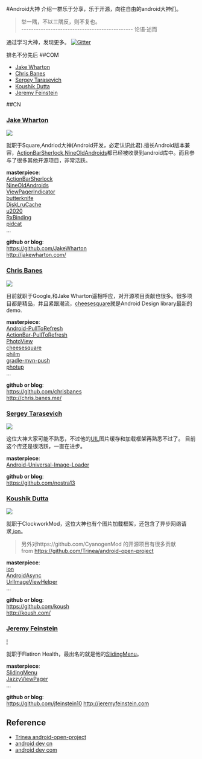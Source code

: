 #Android大神
介绍一群乐于分享，乐于开源，向往自由的android大神们。
> 举一隅，不以三隅反，则不复也。<br>
> ---------------------------------------------- 论语·述而

通过学习大神，发现更多。
[![Gitter](https://badges.gitter.im/Join%20Chat.svg)](https://gitter.im/yeungeek/awesome-android-libraries?utm_source=badge&utm_medium=badge&utm_campaign=pr-badge)  

排名不分先后
##COM
* [Jake Wharton](#jake-wharton)
* [Chris Banes](#chris-banes)
* [Sergey Tarasevich](#sergey-tarasevich)
* [Koushik Dutta](#koushik-dutta)
* [Jeremy Feinstein](#jeremy_feinstein)

##CN

### [Jake Wharton](https://github.com/JakeWharton)
![](https://avatars0.githubusercontent.com/u/66577?v=3&s=188)  

就职于Square,Andriod大神(Android开发，必定认识此君).擅长Android版本兼容，[ActionBarSherlock](https://github.com/JakeWharton/ActionBarSherlock),[NineOldAndroids](https://github.com/JakeWharton/NineOldAndroids)都已经被收录到android库中。而且参与了很多其他开源项目，非常活跃。

**masterpiece**:  
[ActionBarSherlock](https://github.com/JakeWharton/ActionBarSherlock) <br/>    [NineOldAndroids](https://github.com/JakeWharton/NineOldAndroids)<br/>
[ViewPagerIndicator](https://github.com/JakeWharton/ViewPagerIndicator)<br/>
[butterknife](https://github.com/JakeWharton/butterknife)<br/>
[DiskLruCache](https://github.com/JakeWharton/DiskLruCache)<br/>
[u2020](https://github.com/JakeWharton/u2020)<br/>
[RxBinding](https://github.com/JakeWharton/RxBinding)<br/>
[pidcat](https://github.com/JakeWharton/pidcat)<br/>
...

**github or blog**:  
https://github.com/JakeWharton  
http://jakewharton.com/

### [Chris Banes](https://github.com/chrisbanes)
![](https://avatars1.githubusercontent.com/u/227486?v=3&s=188)  

目前就职于Google,和Jake Wharton遥相呼应，对开源项目贡献也很多。很多项目都是精品，并且紧跟潮流，[cheesesquare](https://github.com/chrisbanes/cheesesquare)就是Android Design library最新的demo.

**masterpiece**:  
[Android-PullToRefresh](https://github.com/chrisbanes/Android-PullToRefresh) <br/>
[ActionBar-PullToRefresh](https://github.com/chrisbanes/ActionBar-PullToRefresh) <br/>
[PhotoView](https://github.com/chrisbanes/PhotoView) <br/>
[cheesesquare](https://github.com/chrisbanes/cheesesquare) <br/>
[philm](https://github.com/chrisbanes/philm) <br/>
[gradle-mvn-push](https://github.com/chrisbanes/gradle-mvn-push) <br/>
[photup](https://github.com/chrisbanes/photup) <br/>
...

**github or blog**:  
https://github.com/chrisbanes  
http://chris.banes.me/

### [Sergey Tarasevich](https://github.com/nostra13)
![](https://avatars3.githubusercontent.com/u/1223348?v=3&s=188)

这位大神大家可能不熟悉，不过他的[UIL](https://github.com/nostra13/Android-Universal-Image-Loader)图片缓存和加载框架再熟悉不过了。
目前这个库还是很活跃，一直在进步。

**masterpiece**:  
[Android-Universal-Image-Loader](https://github.com/nostra13/Android-Universal-Image-Loader) <br/>

**github or blog**:  
https://github.com/nostra13

### [Koushik Dutta](https://github.com/koush)
![](https://avatars3.githubusercontent.com/u/73924?v=3&s=188)

就职于ClockworkMod，这位大神也有个图片加载框架，还包含了异步网络请求,[ion](https://github.com/koush/ion)。
>另外对https://github.com/CyanogenMod 的开源项目有很多贡献  
>from https://github.com/Trinea/android-open-project

**masterpiece**:  
[ion](https://github.com/koush/ion) <br/>
[AndroidAsync](https://github.com/koush/AndroidAsync) <br/>
[UrlImageViewHelper](https://github.com/koush/UrlImageViewHelper) <br/>
...

**github or blog**:  
https://github.com/koush  
http://koush.com/

### [Jeremy Feinstein](https://github.com/jfeinstein10)
[!](https://avatars0.githubusercontent.com/u/1269143?v=3&s=188)

就职于Flatiron Health，最出名的就是他的[SlidingMenu](https://github.com/jfeinstein10/SlidingMenu)。  

**masterpiece**:  
[SlidingMenu](https://github.com/jfeinstein10/SlidingMenu) <br/>
[JazzyViewPager](https://github.com/jfeinstein10/JazzyViewPager) <br/>
...

**github or blog**:  
https://github.com/jfeinstein10
http://jeremyfeinstein.com

## Reference
*  [Trinea android-open-project](https://github.com/Trinea/android-open-project)
*  [android dev cn](https://github.com/android-cn/android-dev-cn)
*  [android dev com](https://github.com/android-cn/android-dev-com)
